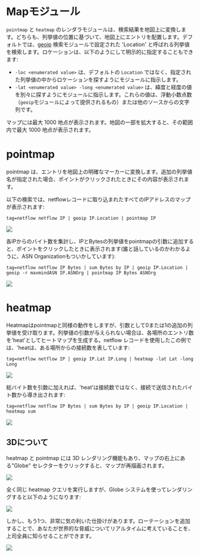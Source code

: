 # Mapモジュール

`pointmap` と `heatmap` のレンダラモジュールは、検索結果を地図上に変換します。どちらも、列挙値の位置に基づいて、地図上にエントリを配置します。デフォルトでは、[geoip](#!search/geoip/geoip.md) 検索モジュールで設定された 'Location' と呼ばれる列挙値を検索します。ロケーションは、以下のようにして明示的に指定することもできます:

* `-loc <enumerated value>` は、デフォルトの `Location` ではなく、指定された列挙値の中からロケーションを探すようにモジュールに指示します。
* `-lat <enumerated value> -long <enumerated value>` は、緯度と経度の値を別々に探すようにモジュールに指示します。これらの値は、浮動小数点数（`geoip`モジュールによって提供されるもの）または他のソースからの文字列です。

マップには最大 1000 地点が表示されます。地図の一部を拡大すると、その範囲内で最大 1000 地点が表示されます。

# pointmap

pointmap は、エントリを地図上の明確なマーカーに変換します。追加の列挙値名が指定された場合、ポイントがクリックされたときにその内容が表示されます。

以下の検索では、netflowレコードに取り込まれたすべてのIPアドレスのマップが表示されます:

```
tag=netflow netflow IP | geoip IP.Location | pointmap IP
```

![](map1.png)

各IPからのバイト数を集計し、IPとBytesの列挙値をpointmapの引数に追加すると、ポイントをクリックしたときに表示されます(誰と話しているのかわかるように、ASN Organizationもついかしています):

```
tag=netflow netflow IP Bytes | sum Bytes by IP | geoip IP.Location | geoip -r maxmindASN IP.ASNOrg | pointmap IP Bytes ASNOrg
```

![](map2.png)

# heatmap

Heatmapはpointmapと同様の動作をしますが、引数として0または1の追加の列挙値を受け取ります。列挙値の引数が与えられない場合は、各場所のエントリ数を'heat'としてヒートマップを生成する。netflow レコードを使用したこの例では、'heatは、ある場所からの接続数を表しています:

```
tag=netflow netflow IP | geoip IP.Lat IP.Long | heatmap -lat Lat -long Long
```

![](map3.png)

総バイト数を引数に加えれば、'heat'は接続数ではなく、接続で送信されたバイト数から導き出されます:

```
tag=netflow netflow IP Bytes | sum Bytes by IP | geoip IP.Location | heatmap sum
```

![](map4.png)

## 3Dについて

heatmap と pointmap には 3D レンダリング機能もあり、マップの右上にある"Globe" セレクターをクリックすると、マップが再描画されます。

![](selector.png)

全く同じ heatmap クエリを実行しますが、Globe システムを使ってレンダリングすると以下のようになります:

![](map5.png)

しかし、もう1つ、非常に気の利いた仕掛けがあります。ローテーションを追加することで、あなたが世界的な脅威についてリアルタイムに考えていることを、上司全員に知らせることができます。

![](rotation.gif)
